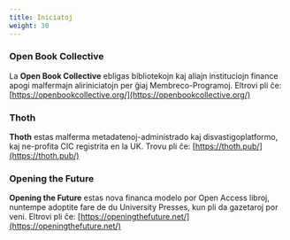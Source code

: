 ```yaml
---
title: Iniciatoj
weight: 30
---
```


### Open Book Collective

La **Open Book Collective** ebligas bibliotekojn kaj aliajn instituciojn finance apogi malfermajn aliriniciatojn per ĝiaj Membreco-Programoj. Eltrovi pli ĉe: [https://openbookcollective.org/](https://openbookcollective.org/)

### Thoth

**Thoth** estas malferma metadatenoj-administrado kaj disvastigoplatformo, kaj ne-profita CIC registrita en la UK. Trovu pli ĉe: [https://thoth.pub/](https://thoth.pub/)

### Opening the Future

**Opening the Future** estas nova financa modelo por Open Access libroj, nuntempe adoptite fare de du University Presses, kun pli da gazetaroj por veni. Eltrovi pli ĉe: [https://openingthefuture.net/](https://openingthefuture.net/)